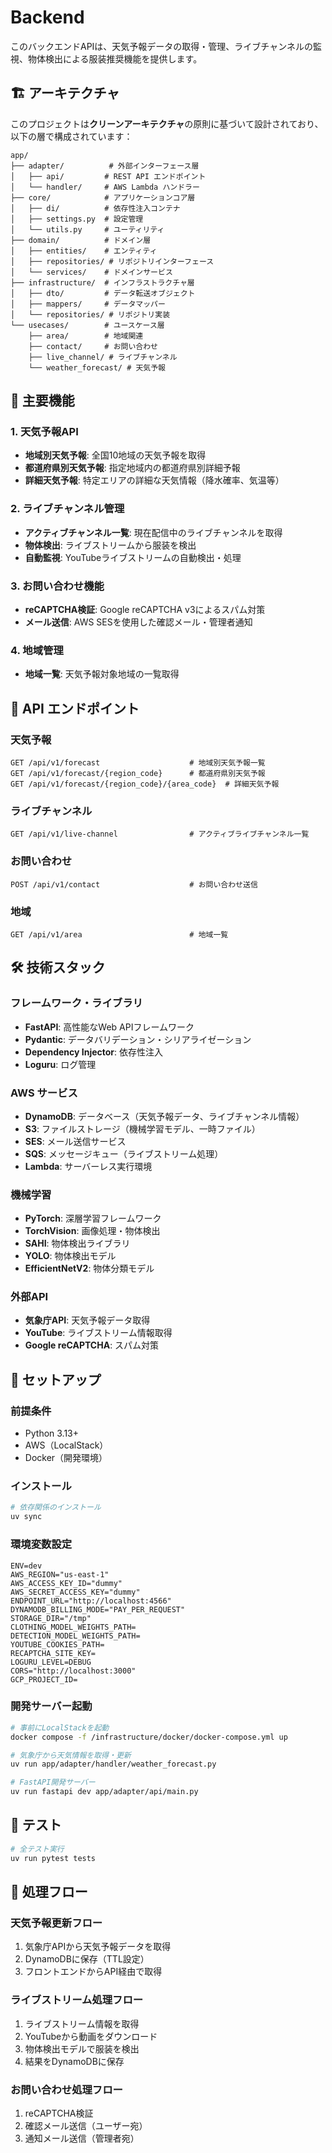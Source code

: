 # Backend

このバックエンドAPIは、天気予報データの取得・管理、ライブチャンネルの監視、物体検出による服装推奨機能を提供します。

## 🏗️ アーキテクチャ

このプロジェクトは**クリーンアーキテクチャ**の原則に基づいて設計されており、以下の層で構成されています：

```
app/
├── adapter/          # 外部インターフェース層
│   ├── api/         # REST API エンドポイント
│   └── handler/     # AWS Lambda ハンドラー
├── core/            # アプリケーションコア層
│   ├── di/          # 依存性注入コンテナ
│   ├── settings.py  # 設定管理
│   └── utils.py     # ユーティリティ
├── domain/          # ドメイン層
│   ├── entities/    # エンティティ
│   ├── repositories/ # リポジトリインターフェース
│   └── services/    # ドメインサービス
├── infrastructure/  # インフラストラクチャ層
│   ├── dto/         # データ転送オブジェクト
│   ├── mappers/     # データマッパー
│   └── repositories/ # リポジトリ実装
└── usecases/        # ユースケース層
    ├── area/        # 地域関連
    ├── contact/     # お問い合わせ
    ├── live_channel/ # ライブチャンネル
    └── weather_forecast/ # 天気予報
```

## 🚀 主要機能

### 1. 天気予報API
- **地域別天気予報**: 全国10地域の天気予報を取得
- **都道府県別天気予報**: 指定地域内の都道府県別詳細予報
- **詳細天気予報**: 特定エリアの詳細な天気情報（降水確率、気温等）

### 2. ライブチャンネル管理
- **アクティブチャンネル一覧**: 現在配信中のライブチャンネルを取得
- **物体検出**: ライブストリームから服装を検出
- **自動監視**: YouTubeライブストリームの自動検出・処理

### 3. お問い合わせ機能
- **reCAPTCHA検証**: Google reCAPTCHA v3によるスパム対策
- **メール送信**: AWS SESを使用した確認メール・管理者通知

### 4. 地域管理
- **地域一覧**: 天気予報対象地域の一覧取得

## 📡 API エンドポイント

### 天気予報
```
GET /api/v1/forecast                    # 地域別天気予報一覧
GET /api/v1/forecast/{region_code}      # 都道府県別天気予報
GET /api/v1/forecast/{region_code}/{area_code}  # 詳細天気予報
```

### ライブチャンネル
```
GET /api/v1/live-channel                # アクティブライブチャンネル一覧
```

### お問い合わせ
```
POST /api/v1/contact                    # お問い合わせ送信
```

### 地域
```
GET /api/v1/area                        # 地域一覧
```

## 🛠️ 技術スタック

### フレームワーク・ライブラリ
- **FastAPI**: 高性能なWeb APIフレームワーク
- **Pydantic**: データバリデーション・シリアライゼーション
- **Dependency Injector**: 依存性注入
- **Loguru**: ログ管理

### AWS サービス
- **DynamoDB**: データベース（天気予報データ、ライブチャンネル情報）
- **S3**: ファイルストレージ（機械学習モデル、一時ファイル）
- **SES**: メール送信サービス
- **SQS**: メッセージキュー（ライブストリーム処理）
- **Lambda**: サーバーレス実行環境

### 機械学習
- **PyTorch**: 深層学習フレームワーク
- **TorchVision**: 画像処理・物体検出
- **SAHI**: 物体検出ライブラリ
- **YOLO**: 物体検出モデル
- **EfficientNetV2**: 物体分類モデル

### 外部API
- **気象庁API**: 天気予報データ取得
- **YouTube**: ライブストリーム情報取得
- **Google reCAPTCHA**: スパム対策

## 🔧 セットアップ

### 前提条件
- Python 3.13+
- AWS（LocalStack）
- Docker（開発環境）

### インストール
```bash
# 依存関係のインストール
uv sync
```

### 環境変数設定
```env
ENV=dev
AWS_REGION="us-east-1"
AWS_ACCESS_KEY_ID="dummy"
AWS_SECRET_ACCESS_KEY="dummy"
ENDPOINT_URL="http://localhost:4566"
DYNAMODB_BILLING_MODE="PAY_PER_REQUEST"
STORAGE_DIR="/tmp"
CLOTHING_MODEL_WEIGHTS_PATH=
DETECTION_MODEL_WEIGHTS_PATH=
YOUTUBE_COOKIES_PATH=
RECAPTCHA_SITE_KEY=
LOGURU_LEVEL=DEBUG
CORS="http://localhost:3000"
GCP_PROJECT_ID=
```

### 開発サーバー起動
```bash
# 事前にLocalStackを起動
docker compose -f /infrastructure/docker/docker-compose.yml up

# 気象庁から天気情報を取得・更新
uv run app/adapter/handler/weather_forecast.py 

# FastAPI開発サーバー
uv run fastapi dev app/adapter/api/main.py
```

## 🧪 テスト

```bash
# 全テスト実行
uv run pytest tests
```

## 🔄 処理フロー

### 天気予報更新フロー
1. 気象庁APIから天気予報データを取得
2. DynamoDBに保存（TTL設定）
3. フロントエンドからAPI経由で取得

### ライブストリーム処理フロー
1. ライブストリーム情報を取得
2. YouTubeから動画をダウンロード
3. 物体検出モデルで服装を検出
4. 結果をDynamoDBに保存

### お問い合わせ処理フロー
1. reCAPTCHA検証
2. 確認メール送信（ユーザー宛）
3. 通知メール送信（管理者宛）